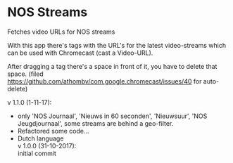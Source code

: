 # NOS Streams

Fetches video URLs for NOS streams

With this app there's tags with the URL's for the latest video-streams which can be used with Chromecast (cast a Video-URL).

After dragging a tag there's a space in front of it, you have to delete that space.
(filed https://github.com/athombv/com.google.chromecast/issues/40 for auto-delete)

v 1.1.0 (1-11-17):  
* only 'NOS Journaal', 'Nieuws in 60 seconden', 'Nieuwsuur', 'NOS Jeugdjournaal', some streams are behind a geo-filter.  
* Refactored some code...  
* Dutch language  
v 1.0.0 (31-10-2017):  
initial commit
